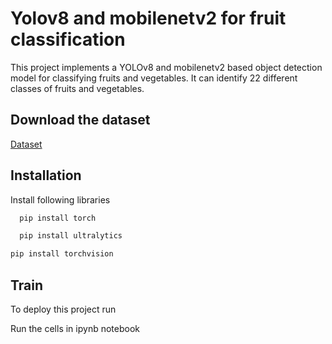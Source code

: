 
# Yolov8 and mobilenetv2 for fruit classification

This project implements a YOLOv8 and mobilenetv2 based object detection model for classifying fruits and vegetables. It can identify 22 different classes of fruits and vegetables.




## Download the dataset

[Dataset](https://www.kaggle.com/datasets/swoyam2609/fresh-and-stale-classification)


## Installation

Install following libraries

```bash
  pip install torch
```
    

```bash
  pip install ultralytics
```

```bash
pip install torchvision
```
## Train

To deploy this project run


  Run the cells in ipynb notebook


